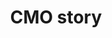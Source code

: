 ---
title: CMO story
slug: cmo-story
description: "Ontdek hoe een CMO student groeit van een beginner tot een ervaren professional."
branding: "CMO"
thumbnail:
    url: "cmo-story/thumb.jpg"
    alt: "Het CMO verhaal"
blurred:
    url: "cmo-story/thumb-blur.jpg"
    alt: "Het CMO Verhaal"
intro: 
  - title: "CMO story"
    mobile:
      paragraph:
      - line: "Deze website bevat audio en video. Een optimale gebruikerservaring verkrijg je met een snelle internetverbinding."
    desktop:
      paragraph: 
      - line: "Deze website bevat audio en video. Een optimale gebruikerservaring verkrijg je met een snelle internetverbinding."
      - line: "Je kan zowel muiswiel als pijltjestoetsen gebruiken om te navigeren door het verhaal."
sections:
  - thumb: "slide01.png"
    text:
      position: "right"
      title: 
      - line: "CMO: een lovestory tussen creativiteit en technologie"
        color: "green"
        weight: "bold"
      paragraph:
      - line: "‘Crossmedia-ontwerp’ (CMO) is de afstudeerrichting waar visueel en creatief denken centraal staat, maar waar je evengoed inzicht verwerft in de technische uitvoermogelijkheden zodat je als afgestudeerde designer meteen inzetbaar bent in de boomende creatieve industrie."
    background:
      type: "video"
      url: "drone.mp4"
      gradient: "gradient right"
      mobile: "dark"
      mobile-still: "drone_bg_mobile.jpg"
  - thumb: "slide02.png"
    text:
      position: "left"
      title: 
      - line: "Wat doet een Crossmedia-ontwerper"
        color: "pink"
        weight: "bold"
      paragraph:
      - line: "Crossmedia-ontwerpers zorgen ervoor dat elke boodschap van een klant een ‘branded experience’ wordt. Huisstijlen ontwikkelen, flyers en magazines vormgeven, lay-out voor web en mobile of digitale bewerking van beelden behoren tot het takenpakket."
        color: "dark"
      - line: "Je leert je ideeën visualiseren met klassieke middelen zoals potlood en papier, maar ook om ze digitaal uit te werken met de meest recente grafische software."
        color: "dark"
    background:
      type: "image"
      url: "slide02.jpg"
      mobile: "light"
  - thumb: "slide03.png"
    text:
      position: "right"
      title: 
      - line: "Technische kennis"
        color: "blue"
        weight: "bold"
      paragraph:
      - line: "Hoe meer je als ontwerper de grafische en digitale uitvoermogelijkheden kent, hoe groter je technologische bagage is, hoe efficiënter je later je klanten zal kunnen bedienen. Maar evengoed zal de opleiding je nieuwsgierigheid aanwakkeren voor de nog onbekende techologieën van morgen."
    background:
      type: "video"
      url: "drukkerij.mp4, drukkerij.webm"
      gradient: "gradient right"
      mobile: "light"
      mobile-still: "drukkerij_mobile.jpg"
  - thumb: "slide04.png"
    text:
      position: "right"
      title: 
      - line: "Eerste jaar"
        color: "orange"
        weight: "bold"
      paragraph:
      - line: "Tijdens het eerste semester volgen alle GDM studenten eenzelfde programma. De competenties die je hierbij verwerft zijn voor alle toekomstige mediaprofessionals essentieel."
        color: "dark"
      - line: "Als CMO’er leg je hier je basis om later de meer complexe creatieve opdrachten te kunnen uitvoeren. Je leert over universele designprincipes en hoe die voor zowel voor web- als printdesigners de sleutel tot een goed ontwerp zijn."
        color: "dark"
    background:
      type: "image"
      url: "slide04.png"
      mobile: "light"
    stickers:
      mobile:
      - url: "navJ1.png"
        position: "bottom center"
        size: "xlarge"
      - url: "beest.gif"
        position: "left bottom"
        size: "xxxlarge"
      desktop:
      - url: "navJ1.png"
        position: "top center"
        size: "xlarge"
      - url: "beest.gif"
        position: "left midden"
        size: "xxlarge"
  - thumb: "slide05.png"
    text:
      position: "right"
      title: 
      - line: "Tweede jaar"
        color: "green"
        weight: "bold"
      paragraph:
      - line: "Vanaf het derde semester gaan we een versnelling hoger en worden de werkstukken complexer, het onderwerp van de briefings wordt realistischer en er wordt meer aandacht besteed aan het uitdenken van een sterk concept. User experience komt voor interactieve projecten op de voorgrond te staan."
    background:
      type: "image"
      url: "slide05.png"
      mobile: "dark"
    stickers:
     mobile:
     - url: "navJ2.png"
       position: "bottom center"
       size: "xlarge"
     desktop:
     - url: "navJ2.png"
       position: "top center"
       size: "xlarge"
  - thumb: "slide06.png"
    text:
      position: "left"
      title: 
      - line: "Keuzetraject Photo Design of Graphic Design"
        color: "green"
        weight: "bold"
      paragraph:
      - line: "In semester 4 kan je kiezen om je werkstukken meer op een fotografische basis af te stemmen. Dan wordt je een photodesigner. Verkies je om vanuit puur grafische technieken visuals te creëeren voor je werkstukken dan kies je voor het keuzetraject Graphicdesign."
        color: "dark"
    background:
      type: "video"
      url: "project_kader_2.mp4"
      mobile: "light"
      mobile-still: "kader.jpg"
    stickers:
      mobile:
      - url: "navJ2.png"
        position: "bottom center"
        size: "xlarge"
      desktop:
      - url: "navJ2.png"
        position: "top center"
        size: "xlarge"
  - thumb: "slide07.png"
    text:
      position: "right"
      title: 
      - line: "Derde jaar"
        color: "blue"
        weight: "bold"
      paragraph:
      - line: "In het laatste jaar wordt je verder klaargestoomd voor het werkveld. Je krijgt de ruimte om op basis van een uitdagend pakket aan briefings te sleutelen aan een online portfolio dat als visitekaartje zal dienen voor je eerste sollicitatie. Het laatste semester sluit je af met een stage van 6 weken."
        color: "dark"
    background:
      type: "image"
      url: "wereldkaart_cmostory.png"
      mobile: "dark"
    stickers:
      mobile:
      - url: "navJ3.png"
        position: "bottom center"
        size: "xlarge"
      desktop:
      - url: "navJ3.png"
        position: "top center"
        size: "xlarge"
  - thumb: "slide08.png"
    text:
      title:
      - line: "Bekijk ons interview"
        color: "pink"
        weight: "bold"
        hide: "desktop"
      paragraph:
      - line: ""
        url: "https://vimeo.com/209728426/685e1c6885"
        alt: "Klik hier voor interviews met onze studenten."
        hide: "desktop"
    background:
      type: "video"
      url: "interview.mp4, interview.webm, https://vimeo.com/209728426/685e1c6885"
      mobile: "light"
      mobile-still: "interview_mobile_still.jpg"
  - thumb: "slide09.png"
    text:
      position: "left"
      title:
      - line: "Meer weten?"
        color: "blue"
        weight: "bold"
      paragraph: 
      - line: "Wil je meer zien van onze studenten? Bekijk dan zeker eens de GDM portfolio of breng een bezoekje tijdens een van onze infodagen."
        color: "dark"
    background:
      type: "image"
      url: "slide09.png"
      mobile: "light"
    contact: true
created: 20/01/2017
active: true
enabled: true
order: 1
---